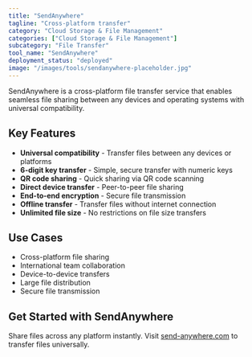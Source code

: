 ```yaml
---
title: "SendAnywhere"
tagline: "Cross-platform transfer"
category: "Cloud Storage & File Management"
categories: ["Cloud Storage & File Management"]
subcategory: "File Transfer"
tool_name: "SendAnywhere"
deployment_status: "deployed"
image: "/images/tools/sendanywhere-placeholder.jpg"
---
```

SendAnywhere is a cross-platform file transfer service that enables seamless file sharing between any devices and operating systems with universal compatibility.

## Key Features

- **Universal compatibility** - Transfer files between any devices or platforms
- **6-digit key transfer** - Simple, secure transfer with numeric keys
- **QR code sharing** - Quick sharing via QR code scanning
- **Direct device transfer** - Peer-to-peer file sharing
- **End-to-end encryption** - Secure file transmission
- **Offline transfer** - Transfer files without internet connection
- **Unlimited file size** - No restrictions on file size transfers

## Use Cases

- Cross-platform file sharing
- International team collaboration
- Device-to-device transfers
- Large file distribution
- Secure file transmission

## Get Started with SendAnywhere

Share files across any platform instantly. Visit [send-anywhere.com](https://send-anywhere.com) to transfer files universally.